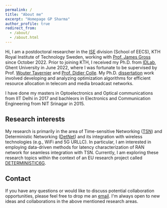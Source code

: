 ```yaml
---
permalink: /
title: "About me"
excerpt: "Homepage GP Sharma"
author_profile: true
redirect_from: 
  - /about/
  - /about.html
---
```


Hi, I am a postdoctoral researcher in the [ISE](https://www.kth.se/is/ise/division-of-information-science-and-engineering-1.790272) division (School of EECS), KTH Royal Institute of Technology Sweden, working with [Prof. James Gross](https://www.kth.se/profile/jamesgr) since October 2022. 
Prior to joining KTH, I received my Ph.D. from [IDLab](https://www.ugent.be/ea/idlab/en), Ghent University in June 2022, where I was fortunate to be supervised by Prof. [Wouter Tavernier](https://woutertavernier.net/) and [Prof. Didier Colle](https://www.ugent.be/ea/idlab/en/members/didier-colle.htm). My Ph.D. [dissertation](https://gourav-prateek-sharma.github.io/files/phd_gsharma_ugent.pdf) work involved developing and analyzing optimization algorithms for efficient resource allocation in telecom and media broadcast networks.

I have done my masters in Optoelectronics and Optical communications from IIT Delhi in 2017 and bachleors in Electronics and Communication Engineering from NIT Srinagar in 2015.

## Research interests
My research is primarily in the area of Time-sensitive Networking ([TSN](https://www.wikiwand.com/en/Time-Sensitive_Networking)) and Deterministic Networking ([DetNet](https://www.wikiwand.com/en/Deterministic_Networking)) and its integration with wireless technologies (e.g., WiFi and 5G URLLC). In particular, I am interested in employing data-driven methods for latency characterization of RAN network for seamless integration with TSN. 
Currently, I am exploring these research topics within the context of an EU research project called [DETERMINISTIC6G](https://deterministic6g.eu/).

## Contact
If you have any questions or would like to discuss potential collaboration opportunities, please feel free to drop me an [email](mailto:gpsharma@kth.se). I'm always open to new ideas and collaborations in the above mentioned research areas.

